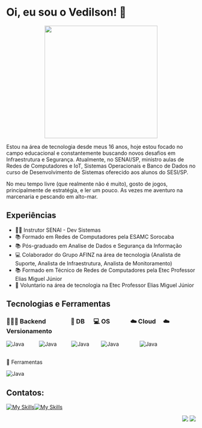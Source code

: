 # Oi, eu sou o Vedilson! 👋
<div align="center"> 
<img src="https://i.pinimg.com/originals/1a/64/b6/1a64b6478237b189d0eef10ff5f2a412.gif" width="300"/><br>
</div>

Estou na área de tecnologia desde meus 16 anos, hoje estou focado no campo educacional e constantemente buscando novos desafios em Infraestrutura e Segurança. Atualmente, no SENAI/SP, ministro aulas de Redes de Computadores e IoT, Sistemas Operacionais e Banco de Dados no curso de Desenvolvimento de Sistemas oferecido aos alunos do SESI/SP.

No meu tempo livre (que realmente não é muito), gosto de jogos, principalmente de estratégia, e ler um pouco. As vezes me aventuro na marcenaria e pescando em alto-mar.

## Experiências

- 👩‍🏫 Instrutor SENAI - Dev Sistemas
- 📚 Formado em Redes de Computadores pela ESAMC Sorocaba
- 📚 Pós-graduado em Analise de Dados e Segurança da Informação
- 💻 Colaborador do Grupo AFINZ na área de tecnologia (Analista de Suporte, Analista de Infraestrutura, Analista de Monitoramento)
- 📚 Formado em Técnico de Redes de Computadores pela Etec Professor Elias Miguel Júnior
- 💪 Voluntario na área de tecnologia na Etec Professor Elias Miguel Júnior

## Tecnologias e Ferramentas
### 👨🏻‍💻 Backend &nbsp;&nbsp;&nbsp;&nbsp;&nbsp;&nbsp;&nbsp;&nbsp;&nbsp;&nbsp;&nbsp;&nbsp;&nbsp;&nbsp;&nbsp; 🎲 DB &nbsp;&nbsp;&nbsp;&nbsp; 💻 OS &nbsp;&nbsp;&nbsp;&nbsp;&nbsp;&nbsp;&nbsp;&nbsp;&nbsp;&nbsp;&nbsp;&nbsp; ☁️ Cloud &nbsp;&nbsp;&nbsp; ☁️ Versionamento

![Java](https://skillicons.dev/icons?i=java,eclipse,spring) &nbsp;&nbsp;&nbsp;&nbsp;&nbsp;&nbsp;&nbsp;&nbsp; ![Java](https://skillicons.dev/icons?i=mysql) &nbsp;&nbsp;&nbsp;&nbsp;&nbsp;&nbsp; &nbsp; ![Java](https://skillicons.dev/icons?i=windows,linux) &nbsp;&nbsp;&nbsp;&nbsp;&nbsp;&nbsp;&nbsp;![Java](https://skillicons.dev/icons?i=aws) &nbsp;&nbsp;&nbsp;&nbsp;&nbsp;&nbsp;&nbsp;&nbsp;&nbsp;&nbsp;&nbsp;&nbsp; ![Java](https://skillicons.dev/icons?i=git,github) &nbsp;&nbsp;&nbsp;&nbsp;&nbsp;&nbsp;&nbsp;&nbsp;&nbsp;&nbsp;&nbsp;&nbsp;&nbsp;&nbsp;&nbsp;&nbsp;&nbsp;&nbsp;&nbsp;&nbsp;&nbsp;&nbsp;&nbsp;&nbsp;&nbsp;&nbsp;

🔧 Ferramentas

![Java](https://skillicons.dev/icons?i=docker,grafana,raspberrypi,arduino)

## Contatos:
[![My Skills](https://skillicons.dev/icons?i=gmail)](mailto:vedilsonprado@gmail.com)[![My Skills](https://skillicons.dev/icons?i=linkedin)](https://www.linkedin.com/in/vedilson)
<p align="right">
<img src="https://views.whatilearened.today/views/github/vedilson/vedilson.svg"> <a href="https://github.com/vedilson/"><img src="https://img.shields.io/github/followers/vedilson?color=%234CC61E&label=GitHub%20Followers%20%3A"/></a>
</p>
<!--
![Snake animation](https://github.com/camilafernanda/camilafernanda/blob/output/github-contribution-grid-snake.svg)

 ## Estou aprendendo

<img src="https://cdn.jsdelivr.net/gh/devicons/devicon/icons/terraform/terraform-original.svg" width="40" height="40"/> <img src="https://cdn.jsdelivr.net/gh/devicons/devicon/icons/amazonwebservices/amazonwebservices-original.svg" width="40" height="40"/> 
## Conteúdos

### Cursos

- [Desenvolvimento Seguro: estratégias de segurança para dados de entrada](https://www.alura.com.br/curso-online-desenvolvimento-seguro-estrategias-seguranca-dados-entrada)

### Artigos

- [Nova exigência do Git de autenticação por token, o que é e o que devo fazer?](https://www.alura.com.br/artigos/nova-exigencia-do-git-de

-->
  
